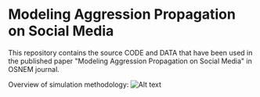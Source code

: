 # Modeling Aggression Propagation on Social Media

This repository contains the source CODE and DATA that have been used in the published paper "Modeling Aggression Propagation on Social Media" in OSNEM journal. 

Overview of simulation methodology:
![Alt text](methodolody.png?raw=true "Title")
